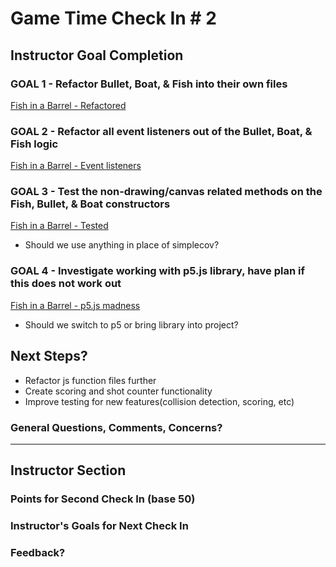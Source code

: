 # Game Time Check In # 2

## Instructor Goal Completion

### GOAL 1 - Refactor Bullet, Boat, & Fish into their own files

[Fish in a Barrel - Refactored](http://i.imgur.com/lCXa7aI.png?1)

### GOAL 2 - Refactor all event listeners out of the Bullet, Boat, & Fish logic

[Fish in a Barrel - Event listeners](http://i.imgur.com/A3aNIYY.png?1)

### GOAL 3 - Test the non-drawing/canvas related methods on the Fish, Bullet, & Boat constructors

[Fish in a Barrel - Tested](http://i.imgur.com/4kJVpUo.png?1)
- Should we use anything in place of simplecov?

### GOAL 4 - Investigate working with p5.js library, have plan if this does not work out

[Fish in a Barrel - p5.js madness](http://g.recordit.co/UMn0nozV8D.gif)
- Should we switch to p5 or bring library into project?

## Next Steps?

- Refactor js function files further
- Create scoring and shot counter functionality
- Improve testing for new features(collision detection, scoring, etc)

### General Questions, Comments, Concerns?

-----

## Instructor Section

### Points for Second Check In (base 50)

### Instructor's Goals for Next Check In

### Feedback?
